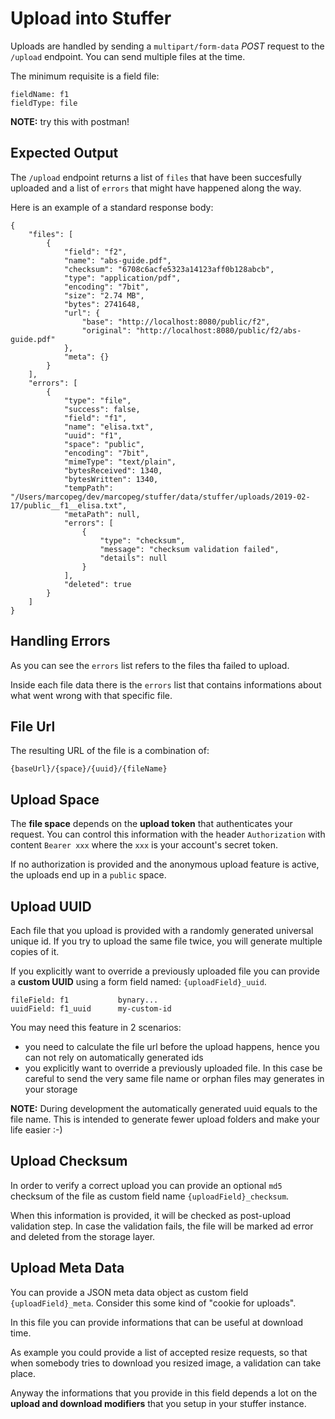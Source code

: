 # Upload into Stuffer

Uploads are handled by sending a `multipart/form-data` _POST_ request to the `/upload` endpoint. You can send multiple files at the time.

The minimum requisite is a field file:

    fieldName: f1
    fieldType: file

**NOTE:** try this with postman!

## Expected Output

The `/upload` endpoint returns a list of `files` that have been succesfully uploaded
and a list of `errors` that might have happened along the way.

Here is an example of a standard response body:

    {
        "files": [
            {
                "field": "f2",
                "name": "abs-guide.pdf",
                "checksum": "6708c6acfe5323a14123aff0b128abcb",
                "type": "application/pdf",
                "encoding": "7bit",
                "size": "2.74 MB",
                "bytes": 2741648,
                "url": {
                    "base": "http://localhost:8080/public/f2",
                    "original": "http://localhost:8080/public/f2/abs-guide.pdf"
                },
                "meta": {}
            }
        ],
        "errors": [
            {
                "type": "file",
                "success": false,
                "field": "f1",
                "name": "elisa.txt",
                "uuid": "f1",
                "space": "public",
                "encoding": "7bit",
                "mimeType": "text/plain",
                "bytesReceived": 1340,
                "bytesWritten": 1340,
                "tempPath": "/Users/marcopeg/dev/marcopeg/stuffer/data/stuffer/uploads/2019-02-17/public__f1__elisa.txt",
                "metaPath": null,
                "errors": [
                    {
                        "type": "checksum",
                        "message": "checksum validation failed",
                        "details": null
                    }
                ],
                "deleted": true
            }
        ]
    }

## Handling Errors

As you can see the `errors` list refers to the files tha failed to upload.

Inside each file data there is the `errors` list that contains informations about what
went wrong with that specific file.

## File Url

The resulting URL of the file is a combination of:

    {baseUrl}/{space}/{uuid}/{fileName}

## Upload Space

The **file space** depends on the **upload token** that authenticates your request.
You can control this information with the header `Authorization` with content `Bearer xxx`
where the `xxx` is your account's secret token.

If no authorization is provided and the anonymous upload feature is active, the
uploads end up in a `public` space.

## Upload UUID

Each file that you upload is provided with a randomly generated universal unique id. 
If you try to upload the same file twice, you will generate multiple copies of it.

If you explicitly want to override a previously uploaded file you can provide a
**custom UUID** using a form field named: `{uploadField}_uuid`.

    fileField: f1           bynary...
    uuidField: f1_uuid      my-custom-id

You may need this feature in 2 scenarios:

- you need to calculate the file url before the upload happens, hence you can not
  rely on automatically generated ids
- you explicitly want to override a previously uploaded file. In this case be careful
  to send the very same file name or orphan files may generates in your storage

**NOTE:** During development the automatically generated uuid equals to the file name.
This is intended to generate fewer upload folders and make your life easier :-)

## Upload Checksum

In order to verify a correct upload you can provide an optional `md5` checksum of the
file as custom field name `{uploadField}_checksum`.

When this information is provided, it will be checked as post-upload validation step.
In case the validation fails, the file will be marked ad error and deleted from the
storage layer.

## Upload Meta Data

You can provide a JSON meta data object as custom field `{uploadField}_meta`. Consider
this some kind of "cookie for uploads".

In this file you can provide informations that can be useful at download time.

As example you could provide a list of accepted resize requests, so that when somebody
tries to download you resized image, a validation can take place.

Anyway the informations that you provide in this field depends a lot on the 
**upload and download modifiers** that you setup in your stuffer instance.

